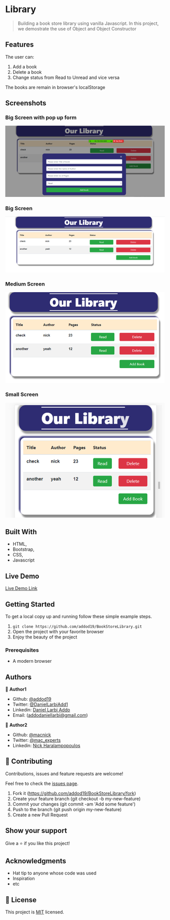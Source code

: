 # Library

> Building a book store library using vanilla Javascript. In this project, we demostrate the use of Object and Object Constructor

## Features
The user can:
1. Add a book
2. Delete a book
3. Change status from Read to Unread and vice versa

The books are remain in browser's localStorage

## Screenshots

### Big Screen with pop up form
<img src="assets/images/main.PNG" alt="SCREEN with pop up form" >

### Big Screen
<img src="assets/images/bigS.PNG" alt="big screen" >

### Medium Screen
<img src="assets/images/mdS.PNG" alt="medium screen" >

### Small Screen
<img src="assets/images/smS.PNG" alt="small screen">

## Built With

- HTML,
- Bootstrap,
- CSS,
- Javascript

## Live Demo

[Live Demo Link](https://raw.githack.com/addod19/BookStoreLibrary/library/index.html)


## Getting Started

To get a local copy up and running follow these simple example steps.

1. ``` git clone https://github.com/addod19/BookStoreLibrary.git ```
2. Open the project with your favorite browser
3. Enjoy the beauty of the project

### Prerequisites

- A modern browser

## Authors

👤 **Author1**

- Github: [@addod19](https://github.com/addod19)
- Twitter: [@DanielLarbiAdd1](https://twitter.com/DanielLarbiAdd1)
- Linkedin: [Daniel Larbi Addo](https://linkedin.com/in/daniel-larbi-addo-9738b0128/)
- Email: (addodaniellarbi@gmail.com)

👤 **Author2**

- Github: [@macnick](https://github.com/macnick)
- Twitter: [@mac_experts](https://twitter.com/mac_experts)
- Linkedin: [Nick Haralampopoulos](https://www.linkedin.com/in/nick-haralampopoulos-26a55412a/)
## 🤝 Contributing

Contributions, issues and feature requests are welcome!

Feel free to check the [issues page](https://github.com/addod19/BookStoreLibrary/issues).


1. Fork it (https://github.com/addod19/BookStoreLibrary/fork)
2. Create your feature branch (git checkout -b my-new-feature)
3. Commit your changes (git commit -am 'Add some feature')
4. Push to the branch (git push origin my-new-feature)
5. Create a new Pull Request

## Show your support

Give a ⭐️ if you like this project!

## Acknowledgments

- Hat tip to anyone whose code was used
- Inspiration
- etc

## 📝 License

This project is [MIT](lic.url) licensed.
